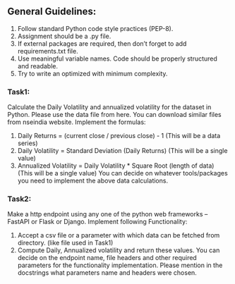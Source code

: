 ## General Guidelines:
1. Follow standard Python code style practices (PEP-8).
2. Assignment should be a .py file.
3. If external packages are required, then don’t forget to add requirements.txt file.
4. Use meaningful variable names. Code should be properly structured and readable.
5. Try to write an optimized with minimum complexity.
### Task1:
Calculate the Daily Volatility and annualized volatility for the dataset in Python. Please use the data file from here.
You can download similar files from nseindia website. Implement the formulas:
1. Daily Returns = (current close / previous close) - 1 (This will be a data series)
2. Daily Volatility = Standard Deviation (Daily Returns) (This will be a single value)
3. Annualized Volatility = Daily Volatility * Square Root (length of data) (This will be a single value)
You can decide on whatever tools/packages you need to implement the above data calculations.
### Task2:
Make a http endpoint using any one of the python web frameworks – FastAPI or Flask or Django. Implement following Functionality:
1. Accept a csv file or a parameter with which data can be fetched from directory. (like file used in Task1)
2. Compute Daily, Annualized volatility and return these values.
You can decide on the endpoint name, file headers and other required parameters for the functionality implementation.
Please mention in the docstrings what parameters name and headers were chosen.

